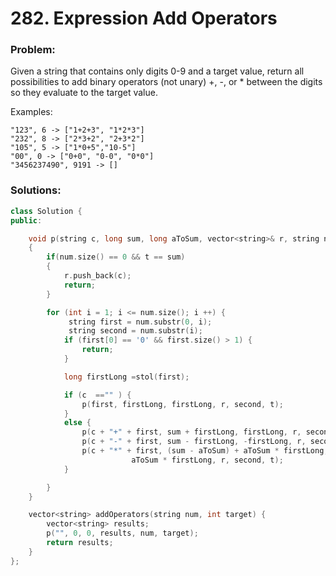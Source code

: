 # 282. Expression Add Operators

### Problem:

Given a string that contains only digits 0-9 and a target value, return all possibilities to add binary operators (not unary) +, -, or * between the digits so they evaluate to the target value.

Examples:
```
"123", 6 -> ["1+2+3", "1*2*3"]
"232", 8 -> ["2*3+2", "2+3*2"]
"105", 5 -> ["1*0+5","10-5"]
"00", 0 -> ["0+0", "0-0", "0*0"]
"3456237490", 9191 -> []
```

### Solutions:

```cpp
class Solution {
public:

    void p(string c, long sum, long aToSum, vector<string>& r, string num, int t)
    {
        if(num.size() == 0 && t == sum)
        {
            r.push_back(c);
            return;
        }

        for (int i = 1; i <= num.size(); i ++) {
             string first = num.substr(0, i);
             string second = num.substr(i);
            if (first[0] == '0' && first.size() > 1) {
                return;
            }

            long firstLong =stol(first);

            if (c  =="" ) {
                p(first, firstLong, firstLong, r, second, t);
            }
            else {
                p(c + "+" + first, sum + firstLong, firstLong, r, second, t);
                p(c + "-" + first, sum - firstLong, -firstLong, r, second, t);
                p(c + "*" + first, (sum - aToSum) + aToSum * firstLong,
                           aToSum * firstLong, r, second, t);
            }

        }
    }

    vector<string> addOperators(string num, int target) {
        vector<string> results;
        p("", 0, 0, results, num, target);
        return results;
    }
};
```
